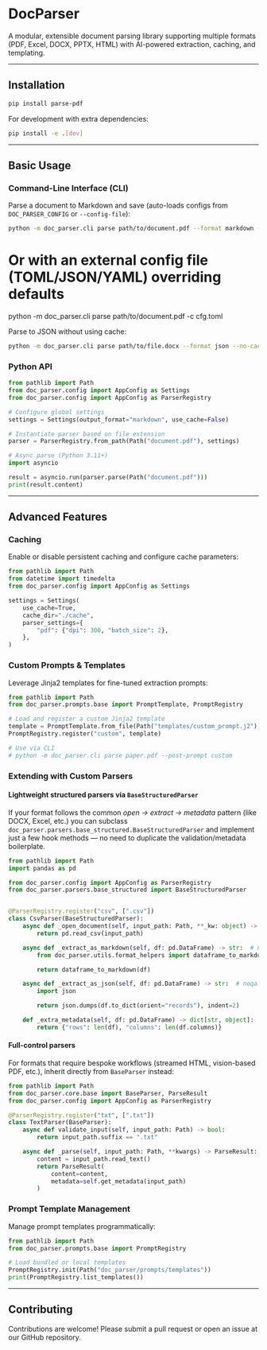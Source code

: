 # DocParser

A modular, extensible document parsing library supporting multiple formats (PDF, Excel, DOCX, PPTX, HTML) with AI-powered extraction, caching, and templating.

---
## Installation

```bash
pip install parse-pdf
```

For development with extra dependencies:

```bash
pip install -e .[dev]
```

---
## Basic Usage

### Command-Line Interface (CLI)

Parse a document to Markdown and save (auto-loads configs from `DOC_PARSER_CONFIG` or `--config-file`):

```bash
python -m doc_parser.cli parse path/to/document.pdf --format markdown -o output.md
```

# Or with an external config file (TOML/JSON/YAML) overriding defaults
python -m doc_parser.cli parse path/to/document.pdf -c cfg.toml

Parse to JSON without using cache:

```bash
python -m doc_parser.cli parse path/to/file.docx --format json --no-cache
```

### Python API

```python
from pathlib import Path
from doc_parser.config import AppConfig as Settings
from doc_parser.config import AppConfig as ParserRegistry

# Configure global settings
settings = Settings(output_format="markdown", use_cache=False)

# Instantiate parser based on file extension
parser = ParserRegistry.from_path(Path("document.pdf"), settings)

# Async parse (Python 3.11+)
import asyncio

result = asyncio.run(parser.parse(Path("document.pdf")))
print(result.content)
```

---
## Advanced Features

### Caching

Enable or disable persistent caching and configure cache parameters:

```python
from pathlib import Path
from datetime import timedelta
from doc_parser.config import AppConfig as Settings

settings = Settings(
    use_cache=True,
    cache_dir="./cache",
    parser_settings={
        "pdf": {"dpi": 300, "batch_size": 2},
    },
)
```

### Custom Prompts & Templates

Leverage Jinja2 templates for fine-tuned extraction prompts:

```python
from pathlib import Path
from doc_parser.prompts.base import PromptTemplate, PromptRegistry

# Load and register a custom Jinja2 template
template = PromptTemplate.from_file(Path("templates/custom_prompt.j2"))
PromptRegistry.register("custom", template)

# Use via CLI
# python -m doc_parser.cli parse paper.pdf --post-prompt custom
```

### Extending with Custom Parsers

#### Lightweight structured parsers via `BaseStructuredParser`

If your format follows the common *open → extract → metadata* pattern (like
DOCX, Excel, etc.) you can subclass
`doc_parser.parsers.base_structured.BaseStructuredParser` and implement just a
few hook methods — no need to duplicate the validation/metadata boilerplate.

```python
from pathlib import Path
import pandas as pd

from doc_parser.config import AppConfig as ParserRegistry
from doc_parser.parsers.base_structured import BaseStructuredParser


@ParserRegistry.register("csv", [".csv"])
class CsvParser(BaseStructuredParser):
    async def _open_document(self, input_path: Path, **_kw: object) -> pd.DataFrame:  # noqa: D401
        return pd.read_csv(input_path)

    async def _extract_as_markdown(self, df: pd.DataFrame) -> str:  # noqa: D401
        from doc_parser.utils.format_helpers import dataframe_to_markdown

        return dataframe_to_markdown(df)

    async def _extract_as_json(self, df: pd.DataFrame) -> str:  # noqa: D401
        import json

        return json.dumps(df.to_dict(orient="records"), indent=2)

    def _extra_metadata(self, df: pd.DataFrame) -> dict[str, object]:  # noqa: D401
        return {"rows": len(df), "columns": len(df.columns)}
```

#### Full-control parsers

For formats that require bespoke workflows (streamed HTML, vision-based PDF,
etc.), inherit directly from `BaseParser` instead:

```python
from pathlib import Path
from doc_parser.core.base import BaseParser, ParseResult
from doc_parser.config import AppConfig as ParserRegistry

@ParserRegistry.register("txt", [".txt"])
class TextParser(BaseParser):
    async def validate_input(self, input_path: Path) -> bool:
        return input_path.suffix == ".txt"

    async def _parse(self, input_path: Path, **kwargs) -> ParseResult:
        content = input_path.read_text()
        return ParseResult(
            content=content,
            metadata=self.get_metadata(input_path)
        )
```

### Prompt Template Management

Manage prompt templates programmatically:

```python
from pathlib import Path
from doc_parser.prompts.base import PromptRegistry

# Load bundled or local templates
PromptRegistry.init(Path("doc_parser/prompts/templates"))
print(PromptRegistry.list_templates())
```

---
## Contributing

Contributions are welcome! Please submit a pull request or open an issue at our GitHub repository.